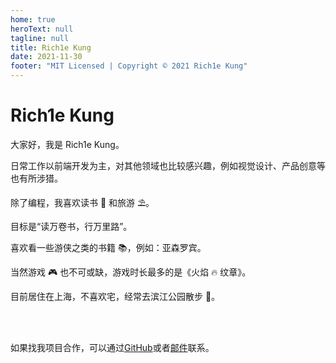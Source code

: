 ```yaml
---
home: true
heroText: null
tagline: null
title: Rich1e Kung
date: 2021-11-30
footer: "MIT Licensed | Copyright © 2021 Rich1e Kung"
---
```


# Rich1e Kung

大家好，我是 Rich1e Kung。

日常工作以前端开发为主，对其他领域也比较感兴趣，例如视觉设计、产品创意等也有所涉猎。

除了编程，我喜欢读书 📖 和旅游 ⛱️。

目标是“读万卷书，行万里路”。

喜欢看一些游侠之类的书籍 📚，例如：亚森罗宾。

当然游戏 🎮 也不可或缺，游戏时长最多的是《火焰 🔥 纹章》。

目前居住在上海，不喜欢宅，经常去滨江公园散步 🚶。

<br>
<br>

如果找我项目合作，可以通过[GitHub](https://github.com/rich1e)或者[邮件](yuqigong#outlook.com)联系。

<!-- ![VuePress Logo](@images/logo/rich1e.svg) -->

